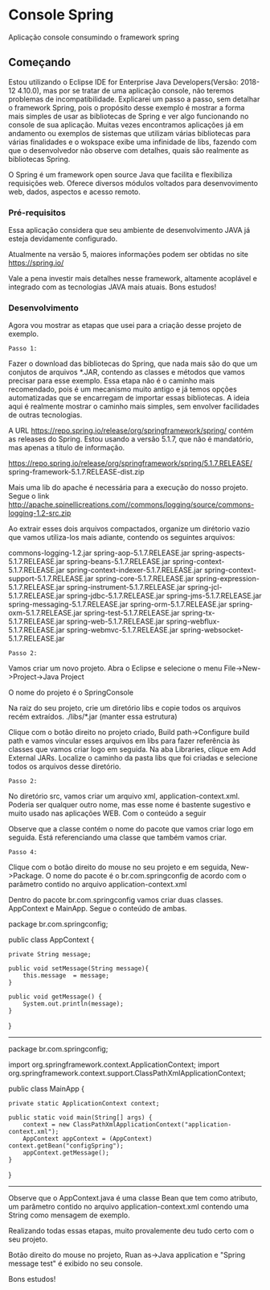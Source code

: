 # Console Spring

Aplicação console consumindo o framework spring

## Começando

Estou utilizando o Eclipse IDE for Enterprise Java Developers(Versão: 2018-12 4.10.0), mas por se tratar de uma aplicação console, não teremos problemas de incompatibilidade. Explicarei um passo a passo, sem detalhar o framework Spring, pois o propósito desse exemplo é mostrar a forma mais simples de usar as bibliotecas de Spring e ver algo funcionando no console de sua aplicação. Muitas vezes encontramos aplicações já em andamento ou exemplos de sistemas que utilizam várias bibliotecas para várias finalidades e o wokspace exibe uma infinidade de libs, fazendo com que o desenvolvedor não observe com detalhes, quais são realmente as bibliotecas Spring.

O Spring é um framework open source Java que facilita e flexibiliza requisições web. Oferece diversos módulos voltados para desenvovimento web, dados, aspectos e acesso remoto. 

### Pré-requisitos

Essa aplicação considera que seu ambiente de desenvolvimento JAVA já esteja devidamente configurado. 

Atualmente na versão 5, maiores informações podem ser obtidas no site https://spring.io/

Vale a pena investir mais detalhes nesse framework, altamente acoplável e integrado com as tecnologias JAVA mais atuais. Bons estudos!

### Desenvolvimento

Agora vou mostrar as etapas que usei para a criação desse projeto de exemplo. 

```
Passo 1:
```

Fazer o download das bibliotecas do Spring, que nada mais são do que um conjutos de arquivos *.JAR, contendo as classes e métodos que vamos precisar para esse exemplo. Essa etapa não é o caminho mais recomendado, pois é um mecanismo muito antigo e já temos opções automatizadas que se encarregam de importar essas bibliotecas. A ideia aqui é realmente mostrar o caminho mais simples, sem envolver facilidades de outras tecnologias. 

A URL https://repo.spring.io/release/org/springframework/spring/ contém as releases do Spring. Estou usando a versão 5.1.7, que não é mandatório, mas apenas a título de informação.

https://repo.spring.io/release/org/springframework/spring/5.1.7.RELEASE/
spring-framework-5.1.7.RELEASE-dist.zip

Mais uma lib do apache é necessária para a execução do nosso projeto. Segue o link
http://apache.spinellicreations.com//commons/logging/source/commons-logging-1.2-src.zip

Ao extrair esses dois arquivos compactados, organize um dirétorio vazio que vamos utiliza-los mais adiante, contendo os seguintes arquivos:

commons-logging-1.2.jar
spring-aop-5.1.7.RELEASE.jar
spring-aspects-5.1.7.RELEASE.jar
spring-beans-5.1.7.RELEASE.jar
spring-context-5.1.7.RELEASE.jar
spring-context-indexer-5.1.7.RELEASE.jar
spring-context-support-5.1.7.RELEASE.jar
spring-core-5.1.7.RELEASE.jar
spring-expression-5.1.7.RELEASE.jar
spring-instrument-5.1.7.RELEASE.jar
spring-jcl-5.1.7.RELEASE.jar
spring-jdbc-5.1.7.RELEASE.jar
spring-jms-5.1.7.RELEASE.jar
spring-messaging-5.1.7.RELEASE.jar
spring-orm-5.1.7.RELEASE.jar
spring-oxm-5.1.7.RELEASE.jar
spring-test-5.1.7.RELEASE.jar
spring-tx-5.1.7.RELEASE.jar
spring-web-5.1.7.RELEASE.jar
spring-webflux-5.1.7.RELEASE.jar
spring-webmvc-5.1.7.RELEASE.jar
spring-websocket-5.1.7.RELEASE.jar

```
Passo 2:
```

Vamos criar um novo projeto. Abra o Eclipse e selecione o menu File->New->Project->Java Project

O nome do projeto é o SpringConsole

Na raiz do seu projeto, crie um diretório libs e copie todos os arquivos recém extraídos. 
./libs/*.jar (manter essa estrutura)

Clique com o botão direito no projeto criado, Build path->Configure build path e vamos vincular esses arquivos em libs para fazer referência às classes que vamos criar logo em seguida. Na aba Libraries, clique em Add External JARs. Localize o caminho da pasta libs que foi criadas e selecione todos os arquivos desse diretório. 

```
Passo 2:
```

No diretório src, vamos criar um arquivo xml, application-context.xml. Poderia ser qualquer outro nome, mas esse nome é bastente sugestivo e muito usado nas aplicações WEB. Com o conteúdo a seguir

<?xml version = "1.0" encoding = "UTF-8"?>

<beans xmlns = "http://www.springframework.org/schema/beans"
   xmlns:xsi = "http://www.w3.org/2001/XMLSchema-instance"
   xsi:schemaLocation = "http://www.springframework.org/schema/beans
   http://www.springframework.org/schema/beans/spring-beans-3.0.xsd">

   <bean id="configSpring" class="br.com.springconfig.AppContext">
      <property name="message" value="Spring message test"/>
   </bean>

</beans>

Observe que a classe contém o nome do pacote que vamos criar logo em seguida. Está referenciando uma classe que também vamos criar. 

```
Passo 4:
```

Clique com o botão direito do mouse no seu projeto e em seguida, New->Package. O nome do pacote é o br.com.springconfig de acordo com o parâmetro contido no arquivo application-context.xml

Dentro do pacote br.com.springconfig vamos criar duas classes. AppContext e MainApp. Segue o conteúdo de ambas.

package br.com.springconfig;

public class AppContext {
   
	private String message;

	public void setMessage(String message){
		this.message  = message;
	}
   
	public void getMessage() {
		System.out.println(message);
	}
	
}

------------------------------------------------------

package br.com.springconfig;

import org.springframework.context.ApplicationContext;
import org.springframework.context.support.ClassPathXmlApplicationContext;

public class MainApp {
   
	private static ApplicationContext context;

	public static void main(String[] args) {
    	context = new ClassPathXmlApplicationContext("application-context.xml");
    	AppContext appContext = (AppContext) context.getBean("configSpring");
    	appContext.getMessage();
	}
	
}

------------------------------------------------------

Observe que o AppContext.java é uma classe Bean que tem como atributo, um parâmetro contido no arquivo application-context.xml contendo uma String como mensagem de exemplo. 

Realizando todas essas etapas, muito provalemente deu tudo certo com o seu projeto.

Botão direito do mouse no projeto, Ruan as->Java application e "Spring message test" é exibido no seu console.

Bons estudos!